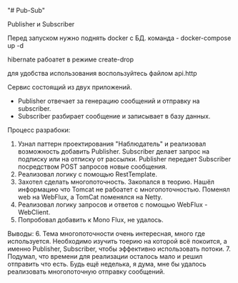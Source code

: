 "# Pub-Sub" 

Publisher и Subscriber

Перед запуском нужно поднять docker с БД.
команда - docker-compose up -d

hibernate рабоатет в режиме create-drop

для удобства использования воспользуйтесь файлом api.http

Сервис состоящий из двух приложений. 
- Publisher отвечает за генерацию сообщений и отправку на subscriber.
- Subscriber разбирает сообщение и записывает в базу данных.

Процесс разрабоки:
1. Узнал паттерн проектирования "Наблюдатель" и реализовал возможность добавить Publisher. Subscriber делает запрос на подписку или на отписку от рассылки. Publisher передает Subscriber посредством POST запросов новые сообщения. 
2. Реализовал логику с помощью RestTemplate.
3. Захотел сделать многопоточность. Закопался в теорию. Нашёл информацию что Tomcat не рабоатет с многопоточностью. Поменял web на WebFlux, а TomCat поменялся на Netty. 
4.  Реализовал логику запросов и ответов с помощью WebFlux - WebClient.
5.  Попробовал добавить к Mono  Flux, не удалось.
  
Выводы:
6. Тема многопоточности очень интересная, много где используется. Необходимо изучить тоерию на которой всё покоится, а именно Publisher, Subscriber, чтобы эффективно использовать потоки.
7. Подумал, что времени для реализации осталось мало и решил отправить что есть. Будь ещё неделька, я дума, мне бы удалось реализовать многопоточную отправку сообщений.
